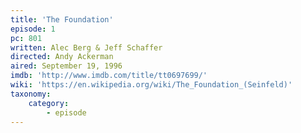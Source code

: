 ```yaml
---
title: 'The Foundation'
episode: 1
pc: 801
written: Alec Berg & Jeff Schaffer
directed: Andy Ackerman
aired: September 19, 1996
imdb: 'http://www.imdb.com/title/tt0697699/'
wiki: 'https://en.wikipedia.org/wiki/The_Foundation_(Seinfeld)'
taxonomy:
    category:
        - episode
---
```

